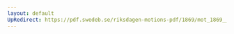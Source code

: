 ```yaml
---
layout: default
UpRedirect: https://pdf.swedeb.se/riksdagen-motions-pdf/1869/mot_1869__ak__00165/mot_1869__ak__00165_003.pdf
---
```

